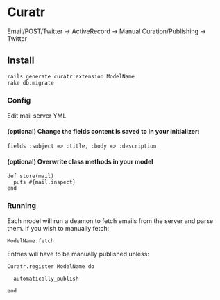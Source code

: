 # Curatr

Email/POST/Twitter -> ActiveRecord -> Manual Curation/Publishing -> Twitter

## Install

``` bash
rails generate curatr:extension ModelName
rake db:migrate
```

### Config

Edit mail server YML

#### (optional) Change the fields content is saved to in your initializer:

    fields :subject => :title, :body => :description

#### (optional) Overwrite class methods in your model

    def store(mail)
      puts #{mail.inspect}
    end

### Running

Each model will run a deamon to fetch emails from the server and parse them. If you wish to manually fetch:

    ModelName.fetch

Entries will have to be manually published unless:

    Curatr.register ModelName do
 
      automatically_publish
             
    end